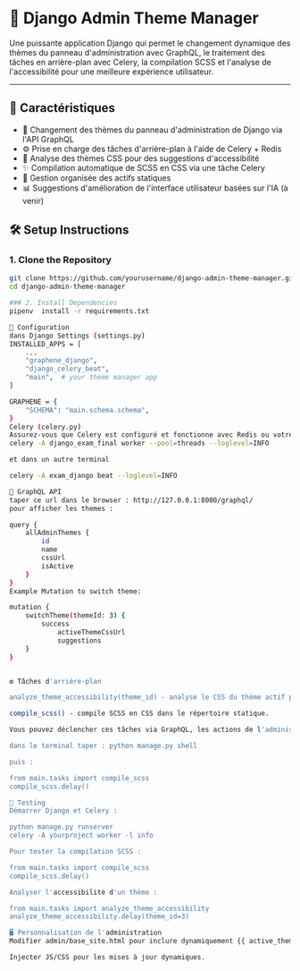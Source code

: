 # 🧩 Django Admin Theme Manager

Une puissante application Django qui permet le changement dynamique des thèmes du panneau d'administration avec GraphQL, le traitement des tâches en arrière-plan avec Celery, la compilation SCSS et l'analyse de l'accessibilité pour une meilleure expérience utilisateur.

---

## 🚀 Caractéristiques

- 🎨 Changement des thèmes du panneau d'administration de Django via l'API GraphQL
- ⚙️ Prise en charge des tâches d'arrière-plan à l'aide de Celery + Redis
- 🧠 Analyse des thèmes CSS pour des suggestions d'accessibilité
- ✨ Compilation automatique de SCSS en CSS via une tâche Celery
- 📂 Gestion organisée des actifs statiques
- 📊 Suggestions d'amélioration de l'interface utilisateur basées sur l'IA (à venir)

## 🛠️ Setup Instructions

### 1. Clone the Repository
```bash
git clone https://github.com/yourusername/django-admin-theme-manager.git
cd django-admin-theme-manager

### 2. Install Dependencies
pipenv  install -r requirements.txt

🔧 Configuration
dans Django Settings (settings.py)
INSTALLED_APPS = [
    ...
    "graphene_django",
    "django_celery_beat",
    "main",  # your theme manager app
]

GRAPHENE = {
    "SCHEMA": "main.schema.schema",
}
Celery (celery.py)
Assurez-vous que Celery est configuré et fonctionne avec Redis ou votre broker.
celery -A django_exam_final worker --pool=threads --loglevel=INFO

et dans un autre terminal

celery -A exam_django beat --loglevel=INFO

🧬 GraphQL API
taper ce url dans le browser : http://127.0.0.1:8000/graphql/
pour afficher les themes :

query {
    allAdminThemes {
        id
        name
        cssUrl
        isActive
    }
}
Example Mutation to switch theme:

mutation {
    switchTheme(themeId: 3) {
        success
    		activeThemeCssUrl
    		suggestions
    }
}


⚙️ Tâches d'arrière-plan

analyze_theme_accessibility(theme_id) - analyse le CSS du thème actif pour détecter les problèmes d'accessibilité.

compile_scss() - compile SCSS en CSS dans le répertoire statique.

Vous pouvez déclencher ces tâches via GraphQL, les actions de l'administrateur ou le shell de Django :

dans le terminal taper : python manage.py shell 

puis :

from main.tasks import compile_scss
compile_scss.delay()

🧪 Testing
Démarrer Django et Celery :

python manage.py runserver
celery -A yourproject worker -l info

Pour tester la compilation SCSS :

from main.tasks import compile_scss
compile_scss.delay()

Analyser l'accessibilité d'un thème :

from main.tasks import analyze_theme_accessibility
analyze_theme_accessibility.delay(theme_id=3)

🖥️ Personnalisation de l'administration
Modifier admin/base_site.html pour inclure dynamiquement {{ active_theme.css_url }}.

Injecter JS/CSS pour les mises à jour dynamiques.